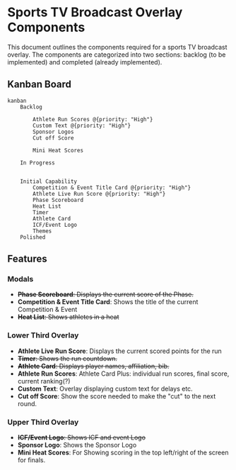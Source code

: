 # Sports TV Broadcast Overlay Components

This document outlines the components required for a sports TV broadcast overlay. The components are categorized into two sections: backlog (to be implemented) and completed (already implemented).

## Kanban Board

```mermaid
kanban
    Backlog

        Athlete Run Scores @{priority: "High"}
        Custom Text @{priority: "High"}
        Sponsor Logos
        Cut off Score

        Mini Heat Scores

    In Progress


    Initial Capability
        Competition & Event Title Card @{priority: "High"}
        Athlete Live Run Score @{priority: "High"}
        Phase Scoreboard
        Heat List
        Timer
        Athlete Card
        ICF/Event Logo
        Themes
    Polished

```

## Features

### Modals

-   ~~**Phase Scoreboard**: Displays the current score of the Phase.~~
-   **Competition & Event Title Card**: Shows the title of the current Competition & Event
-   ~~**Heat List**: Shows athletes in a heat~~

### Lower Third Overlay

-   **Athlete Live Run Score**: Displays the current scored points for the run
-   ~~**Timer**: Shows the run countdown.~~
-   ~~**Athlete Card**: Displays player names, affiliation, bib.~~
-   **Athlete Run Scores**: Athlete Card Plus: individual run scores, final score, current ranking(?)
-   **Custom Text**: Overlay displaying custom text for delays etc.
-   **Cut off Score**: Show the score needed to make the "cut" to the next round.

### Upper Third Overlay

-   ~~**ICF/Event Logo**: Shows ICF and event Logo~~
-   **Sponsor Logo**: Shows the Sponsor Logo
-   **Mini Heat Scores**: For Showing scoring in the top left/right of the screen for finals.
